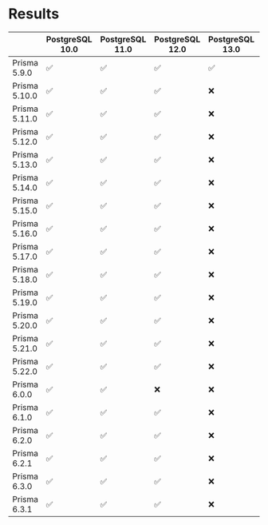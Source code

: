 # Results
|  | PostgreSQL 10.0  | PostgreSQL 11.0  | PostgreSQL 12.0  | PostgreSQL 13.0  | PostgreSQL 14.0  | PostgreSQL 15.0  | PostgreSQL 16.0  | PostgreSQL 17.0  |
| - | - | - | - | - | - | - | - | - |
| Prisma 5.9.0  | ✅ | ✅ | ✅ | ✅ | ✅ | ✅ | ✅ | ✅ |
| Prisma 5.10.0  | ✅ | ✅ | ✅ | ❌ | ❌ | ❌ | ❌ | ❌ |
| Prisma 5.11.0  | ✅ | ✅ | ✅ | ❌ | ❌ | ❌ | ❌ | ❌ |
| Prisma 5.12.0  | ✅ | ✅ | ✅ | ❌ | ❌ | ❌ | ❌ | ❌ |
| Prisma 5.13.0  | ✅ | ✅ | ✅ | ❌ | ❌ | ❌ | ❌ | ❌ |
| Prisma 5.14.0  | ✅ | ✅ | ✅ | ❌ | ❌ | ❌ | ❌ | ❌ |
| Prisma 5.15.0  | ✅ | ✅ | ✅ | ❌ | ❌ | ❌ | ❌ | ❌ |
| Prisma 5.16.0  | ✅ | ✅ | ✅ | ❌ | ❌ | ❌ | ❌ | ❌ |
| Prisma 5.17.0  | ✅ | ✅ | ✅ | ❌ | ❌ | ❌ | ❌ | ❌ |
| Prisma 5.18.0  | ✅ | ✅ | ✅ | ❌ | ❌ | ❌ | ❌ | ❌ |
| Prisma 5.19.0  | ✅ | ✅ | ✅ | ❌ | ❌ | ❌ | ❌ | ❌ |
| Prisma 5.20.0  | ✅ | ✅ | ✅ | ❌ | ❌ | ❌ | ❌ | ❌ |
| Prisma 5.21.0  | ✅ | ✅ | ✅ | ❌ | ❌ | ❌ | ❌ | ❌ |
| Prisma 5.22.0  | ✅ | ✅ | ✅ | ❌ | ❌ | ❌ | ❌ | ❌ |
| Prisma 6.0.0  | ✅ | ✅ | ❌ | ❌ | ❌ | ❌ | ❌ | ❌ |
| Prisma 6.1.0  | ✅ | ✅ | ✅ | ❌ | ❌ | ❌ | ❌ | ❌ |
| Prisma 6.2.0  | ✅ | ✅ | ✅ | ❌ | ❌ | ❌ | ❌ | ❌ |
| Prisma 6.2.1  | ✅ | ✅ | ✅ | ❌ | ❌ | ❌ | ❌ | ❌ |
| Prisma 6.3.0  | ✅ | ✅ | ✅ | ❌ | ❌ | ❌ | ❌ | ❌ |
| Prisma 6.3.1  | ✅ | ✅ | ✅ | ❌ | ❌ | ❌ | ❌ | ❌ |
